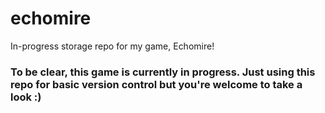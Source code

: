 # echomire
In-progress storage repo for my game, Echomire!


### To be clear, this game is currently in progress. Just using this repo for basic version control but you're welcome to take a look :)
